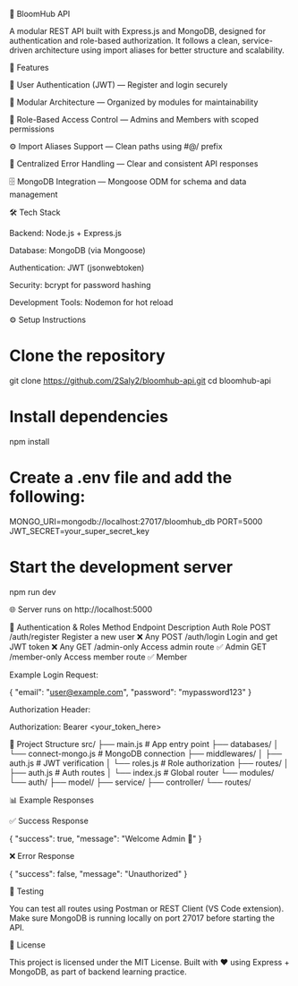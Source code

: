 🌸 BloomHub API

A modular REST API built with Express.js and MongoDB, designed for authentication and role-based authorization.
It follows a clean, service-driven architecture using import aliases for better structure and scalability.

🚀 Features

🔐 User Authentication (JWT) — Register and login securely

🧩 Modular Architecture — Organized by modules for maintainability

👥 Role-Based Access Control — Admins and Members with scoped permissions

⚙️ Import Aliases Support — Clean paths using #@/ prefix

🧠 Centralized Error Handling — Clear and consistent API responses

🗄️ MongoDB Integration — Mongoose ODM for schema and data management

🛠 Tech Stack

Backend: Node.js + Express.js

Database: MongoDB (via Mongoose)

Authentication: JWT (jsonwebtoken)

Security: bcrypt for password hashing

Development Tools: Nodemon for hot reload

⚙️ Setup Instructions
# Clone the repository
git clone https://github.com/2Saly2/bloomhub-api.git
cd bloomhub-api

# Install dependencies
npm install

# Create a .env file and add the following:
MONGO_URI=mongodb://localhost:27017/bloomhub_db
PORT=5000
JWT_SECRET=your_super_secret_key

# Start the development server
npm run dev


🌐 Server runs on http://localhost:5000

🔐 Authentication & Roles
Method	Endpoint	Description	Auth	Role
POST	/auth/register	Register a new user	❌	Any
POST	/auth/login	Login and get JWT token	❌	Any
GET	/admin-only	Access admin route	✅	Admin
GET	/member-only	Access member route	✅	Member

Example Login Request:

{
  "email": "user@example.com",
  "password": "mypassword123"
}


Authorization Header:

Authorization: Bearer <your_token_here>

📁 Project Structure
src/
 ├── main.js                     # App entry point
 ├── databases/
 │   └── connect-mongo.js        # MongoDB connection
 ├── middlewares/
 │   ├── auth.js                 # JWT verification
 │   └── roles.js                # Role authorization
 ├── routes/
 │   ├── auth.js                 # Auth routes
 │   └── index.js                # Global router
 └── modules/
     └── auth/
         ├── model/
         ├── service/
         ├── controller/
         └── routes/

📊 Example Responses

✅ Success Response

{
  "success": true,
  "message": "Welcome Admin 🌸"
}


❌ Error Response

{
  "success": false,
  "message": "Unauthorized"
}

🧪 Testing

You can test all routes using Postman or REST Client (VS Code extension).
Make sure MongoDB is running locally on port 27017 before starting the API.

📜 License

This project is licensed under the MIT License.
Built with ❤️ using Express + MongoDB, as part of backend learning practice.
